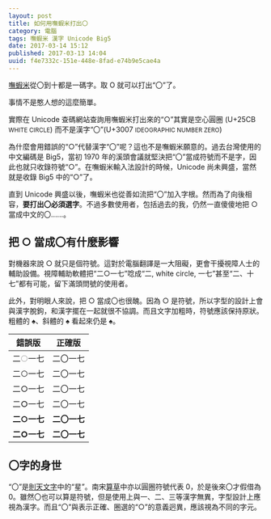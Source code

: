 ```yaml
---
layout: post
title: 如何用嘸蝦米打出〇
category: 電腦
tags: 嘸蝦米 漢字 Unicode Big5
date: 2017-03-14 15:12
published: 2017-03-13 14:04
uuid: f4e7332c-151e-448e-8fad-e74b9e5cae4a
---
```

[嘸蝦米][boshiamy]從〇到十都是一碼字。取 O 就可以打出<q>〇</q>了。

事情不是憨人想的這麼簡單。

實際在 Unicode 查碼網站查詢用嘸蝦米打出來的<q>○</q>其實是空心圓圈
(U+25CB <small lang="en" class="unicode-name">WHITE CIRCLE</small>)
而不是漢字<q>〇</q>(U+3007 <small lang="en" class="unicode-name">IDEOGRAPHIC NUMBER ZERO</small>)

為什麼會用錯誤的<q>○</q>代替漢字<q>〇</q>呢？這也不是嘸蝦米願意的。過去台灣使用的中文編碼是 Big5，當初 1970 年的溪頭會議就堅決把<q>〇</q>當成符號而不是字，因此也就只收錄符號<q>○</q>。在嘸蝦米輸入法設計的時候，Unicode 尚未興盛，當然就是收錄 Big5 中的<q>○</q>了。

直到 Unicode 興盛以後，嘸蝦米也從善如流把<q>〇</q>加入字根。然而為了向後相容，**要打出〇必須選字**。不過多數使用者，包括過去的我，仍然一直傻傻地把 ○ 當成中文的〇……。

[boshiamy]: https://boshiamy.com/

把 ○ 當成〇有什麼影響
---------------------
對機器來說 ○ 就只是個符號。這對於電腦翻譯是一大阻礙，更會干擾視障人士的輔助設備。視障輔助軟體把<q>二○一七</q>唸成<q>二, <span lang="en">white circle</span>, 一七</q>甚至<q>二、十七</q>都有可能，留下滿頭問號的使用者。

此外，對明眼人來說，把 ○ 當成〇也很醜。因為 ○ 是符號，所以字型的設計上會與漢字脫鉤，和漢字擺在一起就很不協調。而且文字加粗時，符號應該保持原狀。粗體的 <b>♠</b>、斜體的 <i>♠</i> 看起來仍是 ♠。

<table>
	<thead>
		<tr><th>錯誤版</th><th>正確版</th></tr>
	</thead>
	<tbody>
		<tr style="font-weight: 100"><td>二○一七</td><td>二〇一七</td></tr>
		<tr style="font-weight: 300"><td>二○一七</td><td>二〇一七</td></tr>
		<tr style="font-weight: 400"><td>二○一七</td><td>二〇一七</td></tr>
		<tr style="font-weight: 500"><td>二○一七</td><td>二〇一七</td></tr>
		<tr style="font-weight: 700"><td>二○一七</td><td>二〇一七</td></tr>
		<tr style="font-weight: 900"><td>二○一七</td><td>二〇一七</td></tr>
	</tbody>
</table>

〇字的身世
----------
<q>〇</q>是[則天文字][empress]中的<q>星</q>。南宋[算草][rods]中亦以圓圈符號代表 0，於是後來〇才假借為 0。雖然〇也可以算是符號，但是使用上與一、二、三等漢字無異，字型設計上應視為漢字。而且<q>〇</q>與表示正確、圈選的<q>○</q>的意義迥異，應該視為不同的字元。

[empress]: https://zh.wikipedia.org/wiki/%E5%88%99%E5%A4%A9%E6%96%87%E5%AD%97
[rods]: https://zh.wikipedia.org/wiki/%E7%AE%97%E7%AD%B9#.E7.AE.97.E7.AD.B9.E8.AE.A1.E6.95.B0
